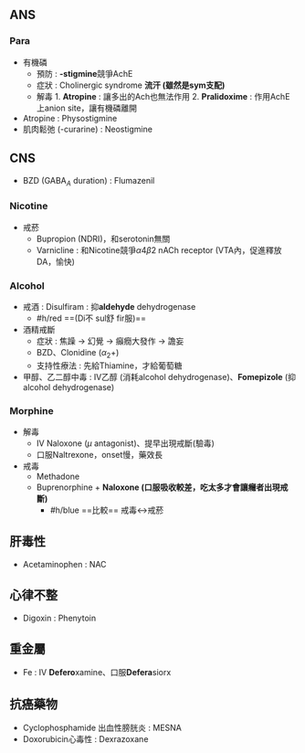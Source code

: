 ## ANS
### Para
- 有機磷
	- 預防 : **-stigmine**競爭AchE
	- 症狀 : Cholinergic syndrome **流汗 (雖然是sym支配)** 
	- 解毒
			1. **Atropine** : 讓多出的Ach也無法作用
			2. **Pralidoxime** : 作用AchE上anion site，讓有機磷離開
- Atropine : Physostigmine
- 肌肉鬆弛 (-curarine) : Neostigmine
## CNS
- BZD (GABA$_A$ duration) : Flumazenil
### Nicotine
- 戒菸 
	- Bupropion (NDRI)，和serotonin無關
	- Varnicline : 和Nicotine競爭$\alpha 4 \beta2$ nACh receptor (VTA內，促進釋放DA，愉快)
### Alcohol
- 戒酒 : Disulfiram  : 抑**aldehyde** dehydrogenase
	- #h/red ==(Di不 sul舒 fir服)==
- 酒精戒斷
	- 症狀 : 焦躁 -> 幻覺 -> 癲癇大發作 -> 譫妄
	- BZD、Clonidine ($\alpha_2 +$)
	- 支持性療法 : 先給Thiamine，才給葡萄糖
- 甲醇、乙二醇中毒 : IV乙醇 (消耗alcohol dehydrogenase)、**Fomepizole** (抑alcohol dehydrogenase)
### Morphine
- 解毒
	- IV Naloxone ($\mu$ antagonist)、提早出現戒斷(驗毒)
	- 口服Naltrexone，onset慢，藥效長
- 戒毒
	- Methadone
	- Buprenorphine + **Naloxone (口服吸收較差，吃太多才會讓癮者出現戒斷)**
		- #h/blue ==比較== 戒毒<->戒菸
## 肝毒性
- Acetaminophen : NAC
## 心律不整
- Digoxin : Phenytoin
## 重金屬
- Fe : IV **Defero**xamine、口服**Defera**siorx
## 抗癌藥物
- Cyclophosphamide 出血性膀胱炎 : MESNA
- Doxorubicin心毒性 : Dexrazoxane